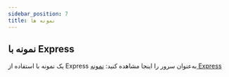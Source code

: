 ```yaml
---
sidebar_position: 7
title: نمونه ها
---
```


## نمونه با Express


یک نمونه با استفاده از Express به‌عنوان سرور را اینجا مشاهده کنید: [نمونه Express](https://github.com/alitnk/polypay.js/blob/main/examples/express-example)
